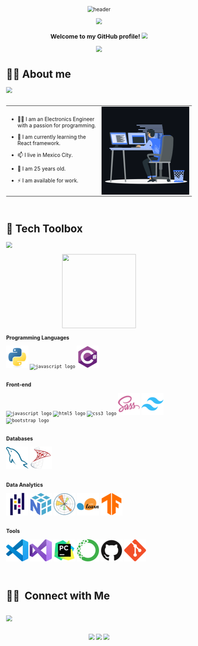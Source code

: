 <!-- HEADER -->
<div align="center" width="100">
  <img src="https://capsule-render.vercel.app/api?color=0:1408d0,50:0860d0,100:08c4d0&height=250&section=header&text=Erik%20Yoel%20Santana%20Apreza&fontSize=45&type=waving&fontColor=fefefe&&animation=fadeIn"
  alt="header"/>
</div>

<p align="center"><picture align="center"><img align="center" src = "https://github.com/7oSkaaa/7oSkaaa/blob/main/Images/about_me.gif?raw=true" width = 50px></picture></p>

<h3 align="center" width="50">
  Welcome to my GitHub profile!
  <img src="https://media.giphy.com/media/hvRJCLFzcasrR4ia7z/giphy.gif" width="30">
</h3>
<p align="center">
  <a href="https://github.com/CodeWhiteWeb/CodeWhiteWeb"><img src="https://readme-typing-svg.herokuapp.com?color=%2336BCF7&center=true&vCenter=true&lines=Hi+%2C+welcome+to+my+Github+page;I+am+a+recently+graduated+student;Frontend+Developer;Always%20learning%20new%20things"></a>
</p>

# **🧑‍🎓 About me**

<img src="https://user-images.githubusercontent.com/73097560/115834477-dbab4500-a447-11eb-908a-139a6edaec5c.gif">

<br>
<br>

<table align="center">
<tr border="none">
<td width="50%" align="left">
  
- 🧑‍🎓 I am an Electronics Engineer with a passion for programming.

- 🌱 I am currently learning the React framework.

- 📫 I live in Mexico City.

- 💬 I am 25 years old.
  
- ⚡ I am available for work.

</td>
<td width="50%" align="center">

  <img align="center" alt="Coding" width="300" src="https://raw.githubusercontent.com/SubhadeepZilong/SubhadeepZilong/main/icons/animation_500_kxa883sd.gif">

  
  </td>
</tr>
</table>
<br>


# **🧰 Tech Toolbox**

<img src="https://user-images.githubusercontent.com/73097560/115834477-dbab4500-a447-11eb-908a-139a6edaec5c.gif">

<p align='center'>
<img src="https://media.giphy.com/media/TEnXkcsHrP4YedChhA/giphy.gif" width="200" height="200" frameBorder="0" class="giphy-embed" allowFullScreen></img></p>

**Programming Languages**

<code><img src="https://github.com/devicons/devicon/raw/master/icons/python/python-original.svg" alt="python" height="60"></code>
<code><img src="https://cdn.jsdelivr.net/gh/devicons/devicon/icons/javascript/javascript-original.svg" height="60" alt="javascript logo"></code>
<code><img src="https://github.com/devicons/devicon/blob/master/icons/csharp/csharp-original.svg" alt="csharp" height="60"></code>
<code></code>
<br>
<br>

**Front-end**

<code><img src="https://cdn.jsdelivr.net/gh/devicons/devicon/icons/javascript/javascript-original.svg" height="60" alt="javascript logo"></code>
<code><img src="https://cdn.jsdelivr.net/gh/devicons/devicon/icons/html5/html5-original.svg" height="60" alt="html5 logo"></code>
<code><img src="https://cdn.jsdelivr.net/gh/devicons/devicon/icons/css3/css3-original.svg" height="60" alt="css3 logo"></code>
<code><img src="https://github.com/devicons/devicon/blob/master/icons/sass/sass-original.svg" height="60" alt="sass"></code>
<code><img src="https://github.com/devicons/devicon/blob/v2.16.0/icons/tailwindcss/tailwindcss-original.svg" height="60" width="60" alt="tailwindcss logo"></code>
<code><img src="https://cdn.jsdelivr.net/gh/devicons/devicon/icons/bootstrap/bootstrap-original.svg" height="60" alt="bootstrap logo"></code>
<br>
<br>

**Databases**

<code><img height="60" src="https://github.com/devicons/devicon/blob/v2.16.0/icons/mysql/mysql-original.svg" alt="mysql"></code>
<code><img src="https://github.com/devicons/devicon/blob/v2.16.0/icons/microsoftsqlserver/microsoftsqlserver-original.svg" height="60" alt="sqlserver logo"></code>
<br>
<br>

**Data Analytics**

<code><img height="60" src="https://github.com/devicons/devicon/blob/v2.16.0/icons/pandas/pandas-original.svg"></code>
<code><img height="60" src="https://github.com/devicons/devicon/blob/v2.16.0/icons/numpy/numpy-original.svg"></code>
<code><img height="60" src="https://github.com/devicons/devicon/blob/v2.16.0/icons/matplotlib/matplotlib-original.svg"></code>
<code><img height="60" src="https://github.com/devicons/devicon/blob/v2.16.0/icons/scikitlearn/scikitlearn-original.svg"></code>
<code><img height="60" src="https://github.com/devicons/devicon/blob/v2.16.0/icons/tensorflow/tensorflow-original.svg"></code>
<br>
<br>

**Tools**

<code><img height="60" src="https://github.com/devicons/devicon/blob/v2.16.0/icons/vscode/vscode-original.svg"></code>
<code><img height="60" src="https://github.com/devicons/devicon/blob/v2.16.0/icons/visualstudio/visualstudio-original.svg"></code>
<code><img height="60" src="https://github.com/devicons/devicon/blob/v2.16.0/icons/pycharm/pycharm-original.svg"></code>
<code><img height="60" src="https://github.com/devicons/devicon/blob/v2.16.0/icons/anaconda/anaconda-original.svg"></code>
<code><img height="60" src="https://github.com/devicons/devicon/blob/v2.16.0/icons/github/github-original.svg"></code>
<code><img height="60" src="https://github.com/devicons/devicon/blob/v2.16.0/icons/git/git-original.svg"></code>
<br>
<br>
<br>


# 🤝🏻 &nbsp;Connect with Me

<br>

<img src="https://user-images.githubusercontent.com/73097560/115834477-dbab4500-a447-11eb-908a-139a6edaec5c.gif">

<br>
<br>

<p align="center">
<a href="https://www.linkedin.com/in/erik-yoel-santana-apreza-295002290/" target="_blank" rel="noreferrer noopener"><img src="https://img.shields.io/badge/-Erik%20LinkedIn-0077B5?style=flat&logo=Linkedin&logoColor=white"/></a>
<a href="mailto:erik16unamfi@gmail.com"><img src="https://img.shields.io/badge/-erik16unamfi@gmail.com-D14836?style=flat&logo=Gmail&logoColor=white"/></a>
<img src="https://img.shields.io/badge/-5545492410_-00a135?style=flat&logo=Whatsapp&logoColor=white"/>
</p>
